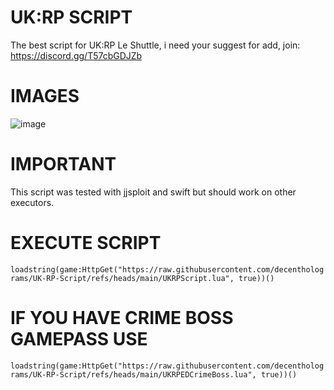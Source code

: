 # UK:RP SCRIPT
The best script for UK:RP Le Shuttle, i need your suggest for add, join: https://discord.gg/T57cbGDJZb

# IMAGES

![image](https://github.com/user-attachments/assets/193f9360-1cb4-4595-8d28-032b7f634c8d)

# IMPORTANT

This script was tested with jjsploit and swift but should work on other executors.

# EXECUTE SCRIPT

`loadstring(game:HttpGet("https://raw.githubusercontent.com/decentholograms/UK-RP-Script/refs/heads/main/UKRPScript.lua", true))()`

# IF YOU HAVE CRIME BOSS GAMEPASS USE

`loadstring(game:HttpGet("https://raw.githubusercontent.com/decentholograms/UK-RP-Script/refs/heads/main/UKRPEDCrimeBoss.lua", true))()`




